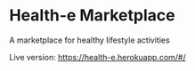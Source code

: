 # Health-e Marketplace
A marketplace for healthy lifestyle activities

Live version:
https://health-e.herokuapp.com/#/
